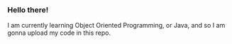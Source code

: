 ### Hello there!

I am currently learning Object Oriented Programming, or Java, and so I am gonna upload my code in this repo.
